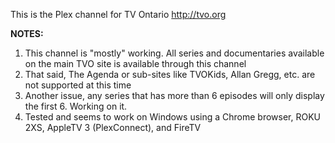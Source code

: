 This is the Plex channel for TV Ontario http://tvo.org

<b>NOTES:</b><br>
1. This channel is "mostly" working. All series and documentaries available on the main TVO site is available through this channel<br>
2. That said, The Agenda or sub-sites like TVOKids, Allan Gregg, etc. are not supported at this time<br>
3. Another issue, any series that has more than 6 episodes will only display the first 6. Working on it.<br>
4. Tested and seems to work on Windows using a Chrome browser, ROKU 2XS, AppleTV 3 (PlexConnect), and FireTV<br>
